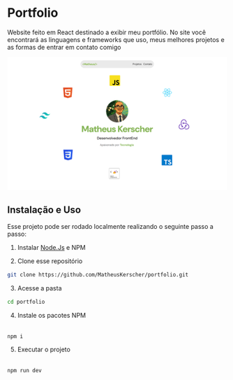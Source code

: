 # Portfolio

Website feito em React destinado a exibir meu portfólio. No site você encontrará as linguagens e frameworks que uso, meus melhores projetos e as formas de entrar em contato comigo

![Thumbnail](/public/images/thumbnail.png)

## Instalação e Uso

Esse projeto pode ser rodado localmente realizando o seguinte passo a passo:

1. Instalar [Node.Js](https://nodejs.org/en) e NPM

2. Clone esse repositório

```sh
git clone https://github.com/MatheusKerscher/portfolio.git

```

3. Acesse a pasta

```sh
cd portfolio

```

4. Instale os pacotes NPM

```sh

npm i

```

5. Executar o projeto

```sh

npm run dev

```
